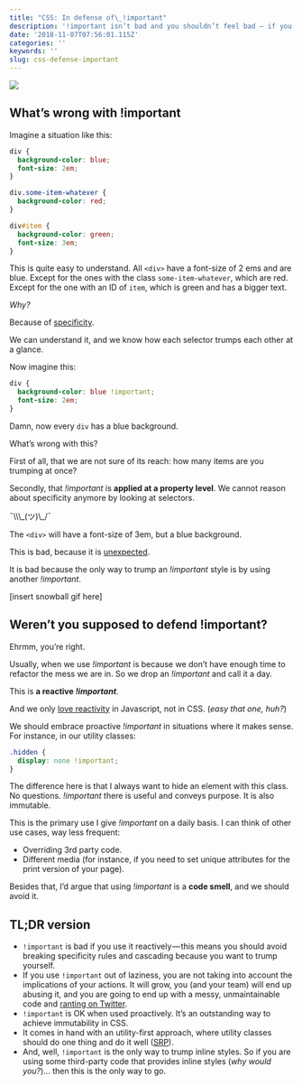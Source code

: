 ```yaml
---
title: "CSS: In defense of\_!important"
description: '!important isn’t bad and you shouldn’t feel bad — if you know how to use it'
date: '2018-11-07T07:56:01.115Z'
categories: ''
keywords: ''
slug: css-defense-important
---
```


![](https://cdn-images-1.medium.com/max/1200/1*PVy5JNbDae-riozZ7upI8Q.png)

## What’s wrong with !important

Imagine a situation like this:

```css
div {
  background-color: blue;
  font-size: 2em;
}

div.some-item-whatever {
  background-color: red;
}

div#item {
  background-color: green;
  font-size: 3em;
}
```

This is quite easy to understand. All `<div>` have a font-size of 2 ems and are blue. Except for the ones with the class `some-item-whatever`, which are red. Except for the one with an ID of `item`, which is green and has a bigger text.

_Why?_

Because of [specificity](https://calidae.blog/button-button-button-button-db2538ee731f).

We can understand it, and we know how each selector trumps each other at a glance.

Now imagine this:

```css
div {
  background-color: blue !important;
  font-size: 2em;
}
```

Damn, now every `div` has a blue background.

What’s wrong with this?

First of all, that we are not sure of its reach: how many items are you trumping at once?

Secondly, that *!important* is **applied at a property level**. We cannot reason about specificity anymore by looking at selectors.

<div id="item">¯\\\_(ツ)\_/¯</div>

The `<div>` will have a font-size of 3em, but a blue background.

This is bad, because it is [unexpected](http://wiki.c2.com/?PrincipleOfLeastAstonishment).

It is bad because the only way to trump an *!important* style is by using another *!important*.

\[insert snowball gif here\]

## Weren’t you supposed to defend !important?

Ehrmm, you’re right.

Usually, when we use *!important* is because we don’t have enough time to refactor the mess we are in. So we drop an *!important* and call it a day.

This is **a reactive *!important***.

And we only [love reactivity](https://hackernoon.com/how-to-build-your-own-reactivity-system-fc48863a1b7c) in Javascript, not in CSS. (_easy that one, huh?_)

We should embrace proactive *!important* in situations where it makes sense. For instance, in our utility classes:

```css
.hidden {
  display: none !important;
}
```

The difference here is that I always want to hide an element with this class. No questions. *!important* there is useful and conveys purpose. It is also immutable.

This is the primary use I give *!important* on a daily basis. I can think of other use cases, way less frequent:

- Overriding 3rd party code.
- Different media (for instance, if you need to set unique attributes for the print version of your page).

Besides that, I’d argue that using *!important* is a **code smell**, and we should avoid it.

## TL;DR version

- `!important` is bad if you use it reactively — this means you should avoid breaking specificity rules and cascading because you want to trump yourself.
- If you use `!important` out of laziness, you are not taking into account the implications of your actions. It will grow, you (and your team) will end up abusing it, and you are going to end up with a messy, unmaintainable code and [ranting on Twitter](https://twitter.com/iamdevloper/status/753716544949981184?lang=ca).
- `!important` is OK when used proactively. It’s an outstanding way to achieve immutability in CSS.
- It comes in hand with an utility-first approach, where utility classes should do one thing and do it well ([SRP](https://en.wikipedia.org/wiki/Single_responsibility_principle)).
- And, well, `!important` is the only way to trump inline styles. So if you are using some third-party code that provides inline styles (_why would you?_)… then this is the only way to go.
